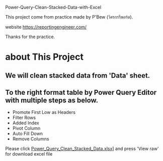 Power-Query-Clean-Stacked-Data-with-Excel

This project come from practice made by P'Bew (วิศรกรรีพอร์ต).

website https://reportingengineer.com/

Thanks for the practice.

# about This Project

## We will clean stacked data from 'Data' sheet.

## To the right format table by Power Query Editor with multiple steps as below.
- Promote First Low as Headers
- Filter Rows
- Added Index
- Pivot Column
- Auto Fill Down
- Remove Columns

Please click [Power_Query_Clean_Stacked_Data.xlsx](https://github.com/tamakuku/data-science-bootcamp9/blob/c1e98bf7be12f631fe9e6bc641a848bfda912102/Portfolio-Project/Excel/Power%20Query%20for%20Clean%20Stacked%20Data/Power_Query_Clean_Stacked_Data.xlsx)] and press 'View raw' for download excel file